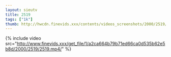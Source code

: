 ```yaml
--- 
layout: sieutv
title: 2519
tags: ["1k"]
thumb: http://hwcdn.finevids.xxx/contents/videos_screenshots/2000/2519/preview.mp4.jpg
---
```

{% include video src="http://www.finevids.xxx/get_file/1/a2ca664b79b71ed66ca0d535b62e5b8d/2000/2519/2519.mp4/" %} 

